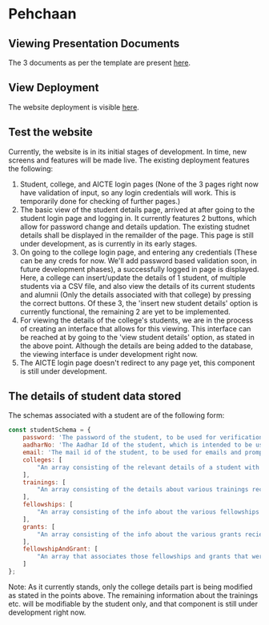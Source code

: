 # Pehchaan

## Viewing Presentation Documents

The 3 documents as per the template are present [here](https://github.com/rohan843/PehchaanCoders-Inc./tree/master/Presentation%20Docs).

## View Deployment

The website deployment is visible <a href="https://aqueous-cliffs-29467.herokuapp.com/" target="_blank">here</a>.

## Test the website

Currently, the website is in its initial stages of development. In time, new screens and features will be made live. The existing deployment features the following:

1. Student, college, and AICTE login pages (None of the 3 pages right now have validation of input, so any login credentials will work. This is temporarily done for checking of further pages.)
2. The basic view of the student details page, arrived at after going to the student login page and logging in. It currently features 2 buttons, which allow for password change and details updation. The existing studnet details shall be displayed in the remailder of the page. This page is still under development, as is currently in its early stages.
3. On going to the college login page, and entering any credentials (These can be any creds for now. We'll add password based validation soon, in future development phases), a successfully logged in page is displayed. Here, a college can insert/update the details of 1 student, of multiple students via a CSV file, and also view the details of its current students and alumnii (Only the details associated with that college) by pressing the correct buttons. Of these 3, the 'insert new student details' option is currently functional, the remaining 2 are yet to be implemented.
4. For viewing the details of the college's students, we are in the process of creating an interface that allows for this viewing. This interface can be reached at by going to the 'view student details' option, as stated in the above point. Although the details are being added to the database, the viewing interface is under development right now.
5. The AICTE login page doesn't redirect to any page yet, this component is still under development.

## The details of student data stored

The schemas associated with a student are of the following form:

```javascript
const studentSchema = {
    password: 'The password of the student, to be used for verification',
    aadharNo: 'The Aadhar Id of the student, which is intended to be used as an identification, and also to be able to use this database along with the Aadhar database',
    email: 'The mail id of the student, to be used for emails and prompts as needed'
    colleges: [
        "An array consisting of the relevant details of a student with regard to their college, for example, the degree pursued. We store this as a time based list. All colleges attended by a student will be visible here."
    ],
    trainings: [
        "An array consisting of the details about various trainings recieved by a student."
    ],
    fellowships: [
        "An array consisting of the info about the various fellowships recieved by a student."
    ],
    grants: [
        "An array consisting of the info about the various grants recieved by a student."
    ],
    fellowshipAndGrant: [
        "An array that associates those fellowships and grants that were recieved by the student together, i.e., as one component, using their respective id's"
    ]
};
```

Note: As it currently stands, only the college details part is being modified as stated in the points above. The remaining information about the trainings etc. will be modifiable by the student only, and that component is still under development right now.